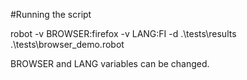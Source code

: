 #Running the script

robot -v BROWSER:firefox -v LANG:FI -d .\tests\results .\tests\browser_demo.robot

BROWSER and LANG variables can be changed.